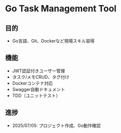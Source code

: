 # Go Task Management Tool

## 目的
- Go言語、Git、Dockerなど現場スキル習得

## 機能
- JWT認証付きユーザー管理
- タスク/メモCRUD、タグ付け
- Dockerコンテナ対応
- Swagger自動ドキュメント
- TDD（ユニットテスト）

## 進捗
- 2025/07/05: プロジェクト作成、Go動作確認
